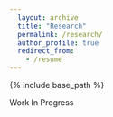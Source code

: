 ```yaml
---
  layout: archive
  title: "Research"
  permalink: /research/
  author_profile: true
  redirect_from:
    - /resume
---
```


{% include base_path %}

Work In Progress